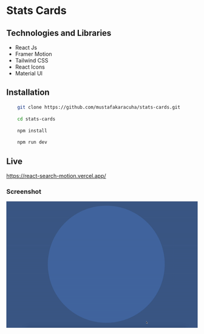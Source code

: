 # Stats Cards 


## Technologies and Libraries

- React Js
- Framer Motion
- Tailwind CSS
- React Icons
- Material UI

  
## Installation 

```bash 
    git clone https://github.com/mustafakaracuha/stats-cards.git
```
```bash 
    cd stats-cards
```
```bash 
    npm install
```
```bash 
    npm run dev
```


    
## Live
https://react-search-motion.vercel.app/

  
### Screenshot

<img align="center" width="900" width="900" src="https://github.com/mustafakaracuha/stats-cards/blob/main/src/assets/app.gif" />

  
